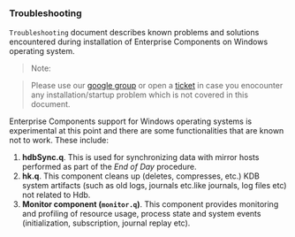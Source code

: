 ###                                           **Troubleshooting**

<!--------------------------------------------------------------------------------------------------------------------->
`Troubleshooting` document describes known problems and solutions encountered during installation of Enterprise 
Components on Windows operating system.

> Note:
  
> Please use our [google group](https://groups.google.com/d/forum/exxeleron) 
or open a [ticket](https://github.com/exxeleron/enterprise-components/issues) 
in case you enocounter any installation/startup problem which is not covered in this document.

Enterprise Components support for Windows operating systems is experimental at this point and there are some 
functionalities that are known not to work. These include:

1. **hdbSync.q**. This is used for synchronizing data with mirror hosts performed as part of the *End of Day* 
procedure.
1. **hk.q**. This component cleans up  (deletes, compresses, etc.)  KDB system artifacts (such as old logs, journals etc.like journals, log files etc) not related to Hdb.
1. **Monitor component (`monitor.q`)**. This component provides monitoring and profiling of resource usage, process 
state and system events (initialization, subscription, journal replay etc).

